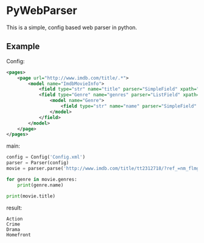 # PyWebParser

This is a simple, config based web parser in python.

## Example
Config:
```xml
<pages>
	<page url="http://www.imdb.com/title/.*">
		<model name="ImdbMovieInfo">
			<field type="str" name="title" parser="SimpleField" xpath="//span[contains(@itemprop, 'name')]" />
			<field type="Genre" name="genres" parser="ListField" xpath="//div[contains(@class, 'infobar')]" xpath_iter="a">
				<model name="Genre">
					<field type="str" name="name" parser="SimpleField" xpath="span"/>
				</model>
			</field>
		</model>
	</page>
</pages>
```

main:
```python
config = Config('Config.xml')
parser = Parser(config)
movie = parser.parse('http://www.imdb.com/title/tt2312718/?ref_=nm_flmg_act_6')

for genre in movie.genres:
	print(genre.name)

print(movie.title)
```

result:
```
Action
Crime
Drama
Homefront
```